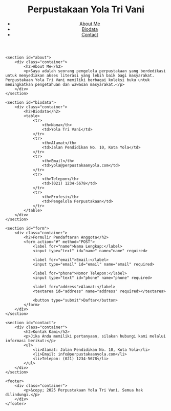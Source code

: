 <!DOCTYPE html>
<html lang="id">
<head>
    <meta charset="UTF-8">
    <meta name="viewport" content="width=device-width, initial-scale=1.0">
    <title>Perpustakaan Yola Tri Vani</title>
    <link rel="stylesheet" href="styles.css">
</head>
<body>
    <header>
        <div class="container">
            <h1>Perpustakaan Yola Tri Vani</h1>
            <nav>
                <ul>
                    <li><a href="#about">About Me</a></li>
                    <li><a href="#biodata">Biodata</a></li>
                    <li><a href="#contact">Contact</a></li>
                </ul>
            </nav>
        </div>
    </header>

    <section id="about">
        <div class="container">
            <h2>About Me</h2>
            <p>Saya adalah seorang pengelola perpustakaan yang berdedikasi untuk menyediakan akses literasi yang lebih baik bagi masyarakat. Perpustakaan Yola Tri Vani memiliki berbagai koleksi buku untuk meningkatkan pengetahuan dan wawasan masyarakat.</p>
        </div>
    </section>

    <section id="biodata">
        <div class="container">
            <h2>Biodata</h2>
            <table>
                <tr>
                    <th>Nama</th>
                    <td>Yola Tri Vani</td>
                </tr>
                <tr>
                    <th>Alamat</th>
                    <td>Jalan Pendidikan No. 10, Kota Yola</td>
                </tr>
                <tr>
                    <th>Email</th>
                    <td>yola@perpustakaanyola.com</td>
                </tr>
                <tr>
                    <th>Telepon</th>
                    <td>(021) 1234-5678</td>
                </tr>
                <tr>
                    <th>Profesi</th>
                    <td>Pengelola Perpustakaan</td>
                </tr>
            </table>
        </div>
    </section>

    <section id="form">
        <div class="container">
            <h2>Formulir Pendaftaran Anggota</h2>
            <form action="#" method="POST">
                <label for="name">Nama Lengkap:</label>
                <input type="text" id="name" name="name" required>

                <label for="email">Email:</label>
                <input type="email" id="email" name="email" required>

                <label for="phone">Nomor Telepon:</label>
                <input type="text" id="phone" name="phone" required>

                <label for="address">Alamat:</label>
                <textarea id="address" name="address" required></textarea>

                <button type="submit">Daftar</button>
            </form>
        </div>
    </section>

    <section id="contact">
        <div class="container">
            <h2>Kontak Kami</h2>
            <p>Jika Anda memiliki pertanyaan, silakan hubungi kami melalui informasi berikut:</p>
            <ul>
                <li>Alamat: Jalan Pendidikan No. 10, Kota Yola</li>
                <li>Email: info@perpustakaanyola.com</li>
                <li>Telepon: (021) 1234-5678</li>
            </ul>
        </div>
    </section>

    <footer>
        <div class="container">
            <p>&copy; 2025 Perpustakaan Yola Tri Vani. Semua hak dilindungi.</p>
        </div>
    </footer>
</body>
</html>
